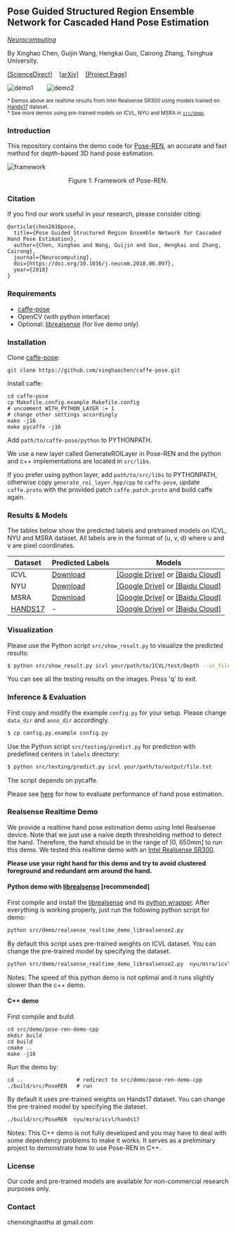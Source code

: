 ## Pose Guided Structured Region Ensemble Network for Cascaded Hand Pose Estimation

[*Neurocomputing*](https://doi.org/10.1016/j.neucom.2018.06.097)

By Xinghao Chen, Guijin Wang, Hengkai Guo, Cairong Zhang, Tsinghua University.

[\[ScienceDirect\]](https://www.sciencedirect.com/science/article/pii/S0925231219309087)&nbsp;&nbsp;&nbsp;&nbsp;[\[arXiv\]](https://arxiv.org/abs/1708.03416)&nbsp;&nbsp;&nbsp;&nbsp;[\[Project Page\]](https://sites.google.com/view/xinghaochen/projects/Pose-REN)

![demo1](doc/demo_wjn.gif)&nbsp;&nbsp;&nbsp;&nbsp;&nbsp;&nbsp;&nbsp;&nbsp;![demo2](doc/demo_zmm.gif)

<sup>\* Demos above are realtime results from Intel Realsense SR300 using models trained on [Hands17](http://icvl.ee.ic.ac.uk/hands17/challenge/) dataset. </sup></br>
<sup>\* See more demos using pre-trained models on ICVL, NYU and MSRA in [``src/demo``](./src/demo).</sup>

### Introduction
This repository contains the demo code for [Pose-REN](https://arxiv.org/abs/1708.03416), an accurate and fast method for depth-based 3D hand pose estimation.

![framework](./doc/teaser.png)
<div align=center>
Figure 1: Framework of Pose-REN.
</div>

### Citation
If you find our work useful in your research, please consider citing:

    @article{chen2018pose,
      title={Pose Guided Structured Region Ensemble Network for Cascaded Hand Pose Estimation},
      author={Chen, Xinghao and Wang, Guijin and Guo, Hengkai and Zhang, Cairong},
      journal={Neurocomputing},
      doi={https://doi.org/10.1016/j.neucom.2018.06.097},
      year={2018}
    }

### Requirements
- [caffe-pose](https://github.com/xinghaochen/caffe-pose)
- OpenCV (with python interface)
- Optional: [librealsense](https://github.com/IntelRealSense/librealsense) (for live demo only)

### Installation
Clone [caffe-pose](https://github.com/xinghaochen/caffe-pose):
```
git clone https://github.com/xinghaochen/caffe-pose.git
```

Install caffe:
```
cd caffe-pose
cp Makefile.config.example Makefile.config
# uncomment WITH_PYTHON_LAYER := 1
# change other settings accordingly
make -j16
make pycaffe -j16
```
Add `path/to/caffe-pose/python` to PYTHONPATH.

We use a new layer called GenerateROILayer in Pose-REN and the python and c++ implementations are located in `src/libs`.

If you prefer using python layer, add `path/to/src/libs` to PYTHONPATH, otherwise copy `generate_roi_layer.hpp/cpp` to `caffe-pose`, update `caffe.proto` with the provided patch `caffe.patch.proto` and build caffe again.

### Results & Models

The tables below show the predicted labels and pretrained models on ICVL, NYU and MSRA dataset. All labels are in the format of (u, v, d) where u and v are pixel coordinates.

| Dataset | Predicted Labels | Models|
|-------|-------|-------|
| ICVL | [Download](./results/NEUCOM18_ICVL_Pose_REN.txt) | [\[Google Drive\]](https://drive.google.com/open?id=1uo5e7q7LIamkb9-nLdkbckBEmYRd3sn8) or [\[Baidu Cloud\]](https://pan.baidu.com/s/1-sy7dUlZyQ2mkp10z-QUug) |
| NYU | [Download](./results/NEUCOM18_NYU_Pose_REN.txt) | [\[Google Drive\]](https://drive.google.com/open?id=14RJPi_V6R-G3tQRwgKtUtRTc7Kb27KmC) or [\[Baidu Cloud\]](https://pan.baidu.com/s/1bDMxhhTdcKq2qfE1nkLY_g)  |
| MSRA | [Download](./results/NEUCOM18_MSRA_Pose_REN.txt) | [\[Google Drive\]](https://drive.google.com/open?id=18mKhUcg5eUOvs4KoHuNYLTVPJR5O99Or) or [\[Baidu Cloud\]](https://pan.baidu.com/s/1FzTZkO3JXMCW4Ri-_QEt3Q)  |
| [HANDS17](http://icvl.ee.ic.ac.uk/hands17/challenge/) | - | [\[Google Drive\]](https://drive.google.com/open?id=1ItFHQDCyFwQYqqoOYMXfHvwISKgP7BoN) or [\[Baidu Cloud\]](https://pan.baidu.com/s/1G8WkixAxG68YFAWP9Te4vw)  |

### Visualization

Please use the Python script `src/show_result.py` to visualize the predicted results:
``` bash
$ python src/show_result.py icvl your/path/to/ICVL/test/Depth --in_file=results/NEUCOM18_ICVL_Pose_REN.txt
```
You can see all the testing results on the images. Press 'q' to exit.

### Inference & Evaluation
First copy and modify the example `config.py` for your setup. Please change `data_dir` and `anno_dir` accordingly.
``` bash
$ cp config.py.example config.py
```

Use the Python script `src/testing/predict.py` for prediction with predefined centers in `labels` directory:
``` bash
$ python src/testing/predict.py icvl your/path/to/output/file.txt
```
The script depends on pycaffe.

Please see [here](https://github.com/xinghaochen/awesome-hand-pose-estimation/tree/master/evaluation) for how to evaluate performance of hand pose estimation.

### Realsense Realtime Demo
We provide a realtime hand pose estimation demo using Intel Realsense device.
Note that we just use a naive depth thresholding method to detect the hand. Therefore, the hand should be in the range of [0, 650mm] to run this demo.
We tested this realtime demo with an [Intel Realsense SR300](https://software.intel.com/en-us/realsense/sr300camera).

**Please use your right hand for this demo and try to avoid clustered foreground and redundant arm around the hand.**

#### Python demo with [librealsense](https://github.com/IntelRealSense/librealsense) [recommended]
First compile and install the [librealsense](https://github.com/IntelRealSense/librealsense) and its [python wrapper](https://github.com/IntelRealSense/librealsense/tree/5285629b4ddb374f1). After everything is working properly, just run the following python script for demo:
``` bash
python src/demo/realsense_realtime_demo_librealsense2.py
```

By default this script uses pre-trained weights on ICVL dataset. You can change the pre-trained model by specifying the dataset.
``` bash
python src/demo/realsense_realtime_demo_librealsense2.py  nyu/msra/icvl/hands17
```

Notes: The speed of this python demo is not optimal and it runs slightly slower than the c++ demo.

#### C++ demo

First compile and build:

```
cd src/demo/pose-ren-demo-cpp
mkdir build
cd build
cmake ..
make -j16
```
Run the demo by:
```
cd ..                 # redirect to src/demo/pose-ren-demo-cpp
./build/src/PoseREN   # run
```

By default it uses pre-trained weights on Hands17 dataset. You can change the pre-trained model by specifying the dataset.
``` bash
./build/src/PoseREN  nyu/msra/icvl/hands17
```

Notes: This C++ demo is not fully developed and you may have to deal with some dependency problems to make it works. It serves as a preliminary project to demonstrate how to use Pose-REN in C++.

### License
Our code and pre-trained models are available for non-commercial research purposes only.

### Contact
chenxinghaothu at gmail.com
